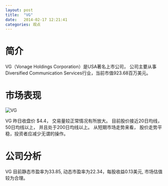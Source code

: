 ```yaml
---
layout: post
title:  "VG"
date:   2014-02-17 12:21:41
categories: 观点
---
```


# 简介
VG（Vonage Holdings Corporation）是USA著名上市公司，
公司主要从事Diversified Communication Services行业，当前市值923.68百万美元。

# 市场表现

![VG](http://finviz.com/chart.ashx?t=VG&ty=c&ta=1&p=d&s=l)

VG 昨日收盘价 $4.4，
交易量较正常情况有所放大。
目前股价接近20日均线，
50日均线以上，
并且处于200日均线以上。
从短期市场走势来看，
股价走势平稳，投资者应减少无谓的操作。

# 公司分析
VG 目前静态市盈率为33.85, 动态市盈率为22.34，每股收益0.13美元,
市场估值较为合理。
